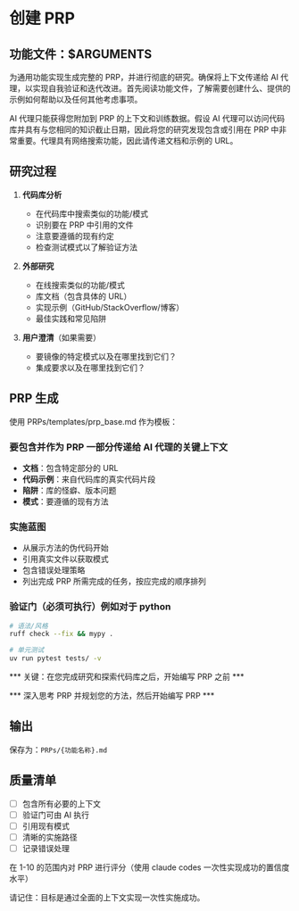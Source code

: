 # 创建 PRP

## 功能文件：$ARGUMENTS

为通用功能实现生成完整的 PRP，并进行彻底的研究。确保将上下文传递给 AI 代理，以实现自我验证和迭代改进。首先阅读功能文件，了解需要创建什么、提供的示例如何帮助以及任何其他考虑事项。

AI 代理只能获得您附加到 PRP 的上下文和训练数据。假设 AI 代理可以访问代码库并具有与您相同的知识截止日期，因此将您的研究发现包含或引用在 PRP 中非常重要。代理具有网络搜索功能，因此请传递文档和示例的 URL。

## 研究过程

1. **代码库分析**
   - 在代码库中搜索类似的功能/模式
   - 识别要在 PRP 中引用的文件
   - 注意要遵循的现有约定
   - 检查测试模式以了解验证方法

2. **外部研究**
   - 在线搜索类似的功能/模式
   - 库文档（包含具体的 URL）
   - 实现示例（GitHub/StackOverflow/博客）
   - 最佳实践和常见陷阱

3. **用户澄清**（如果需要）
   - 要镜像的特定模式以及在哪里找到它们？
   - 集成要求以及在哪里找到它们？

## PRP 生成

使用 PRPs/templates/prp_base.md 作为模板：

### 要包含并作为 PRP 一部分传递给 AI 代理的关键上下文
- **文档**：包含特定部分的 URL
- **代码示例**：来自代码库的真实代码片段
- **陷阱**：库的怪癖、版本问题
- **模式**：要遵循的现有方法

### 实施蓝图
- 从展示方法的伪代码开始
- 引用真实文件以获取模式
- 包含错误处理策略
- 列出完成 PRP 所需完成的任务，按应完成的顺序排列

### 验证门（必须可执行）例如对于 python
```bash
# 语法/风格
ruff check --fix && mypy .

# 单元测试
uv run pytest tests/ -v

```

*** 关键：在您完成研究和探索代码库之后，开始编写 PRP 之前 ***

*** 深入思考 PRP 并规划您的方法，然后开始编写 PRP ***

## 输出
保存为：`PRPs/{功能名称}.md`

## 质量清单
- [ ] 包含所有必要的上下文
- [ ] 验证门可由 AI 执行
- [ ] 引用现有模式
- [ ] 清晰的实施路径
- [ ] 记录错误处理

在 1-10 的范围内对 PRP 进行评分（使用 claude codes 一次性实现成功的置信度水平）

请记住：目标是通过全面的上下文实现一次性实施成功。
